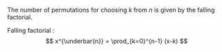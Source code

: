 The number of permutations for choosing $k$ from $n$ is given by the falling factorial.

Falling factorial
: $$
x^{\underbar{n}} = \prod_{k=0}^{n-1} (x-k)
$$